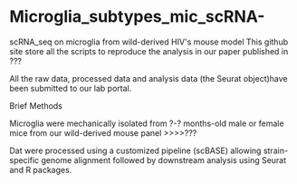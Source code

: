 # Microglia_subtypes_mic_scRNA-
scRNA_seq on microglia from wild-derived HIV's mouse model
This github site store all the scripts to reproduce the analysis in our paper published in ???

All the raw data, processed data and analysis data (the Seurat object)have been submitted to our lab portal. 


Brief Methods

Microglia were mechanically isolated from ?-? months-old male or female mice from our wild-derived mouse panel >>>>???

Dat were processed using a customized pipeline (scBASE) allowing strain-specific genome alignment followed by downstream analysis using Seurat and R packages.